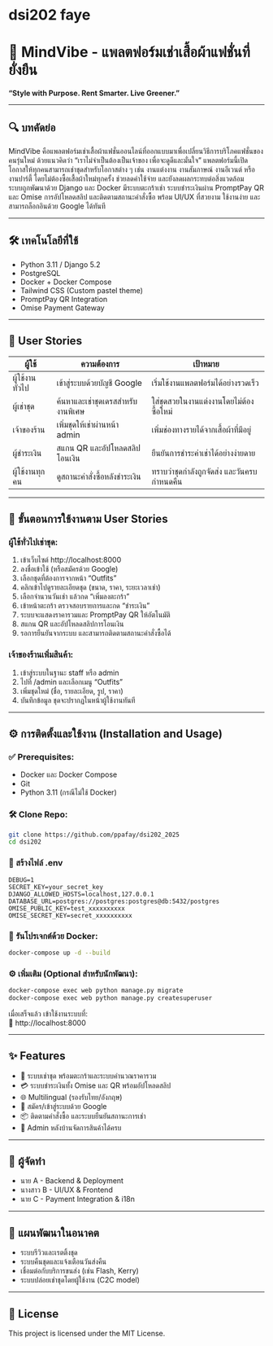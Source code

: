 # dsi202 faye

# 🦋 MindVibe - แพลตฟอร์มเช่าเสื้อผ้าแฟชั่นที่ยั่งยืน
**“Style with Purpose. Rent Smarter. Live Greener.”**

---

## 🔍 บทคัดย่อ
MindVibe คือแพลตฟอร์มเช่าเสื้อผ้าแฟชั่นออนไลน์ที่ออกแบบมาเพื่อเปลี่ยนวิธีการบริโภคแฟชั่นของคนรุ่นใหม่ ด้วยแนวคิดว่า “เราไม่จำเป็นต้องเป็นเจ้าของ เพื่อจะดูดีและมั่นใจ” แพลตฟอร์มนี้เปิดโอกาสให้ทุกคนสามารถเช่าชุดสำหรับโอกาสต่าง ๆ เช่น งานแต่งงาน งานสัมภาษณ์ งานอีเวนต์ หรืองานปาร์ตี้ โดยไม่ต้องซื้อเสื้อผ้าใหม่ทุกครั้ง ช่วยลดค่าใช้จ่าย และยังลดผลกระทบต่อสิ่งแวดล้อม  
ระบบถูกพัฒนาด้วย Django และ Docker มีระบบตะกร้าเช่า ระบบชำระเงินผ่าน PromptPay QR และ Omise การอัปโหลดสลิป และติดตามสถานะคำสั่งซื้อ พร้อม UI/UX ที่สวยงาม ใช้งานง่าย และสามารถล็อกอินด้วย Google ได้ทันที

---

## 🛠️ เทคโนโลยีที่ใช้
- Python 3.11 / Django 5.2
- PostgreSQL
- Docker + Docker Compose
- Tailwind CSS (Custom pastel theme)
- PromptPay QR Integration
- Omise Payment Gateway

---

## 🧠 User Stories

| ผู้ใช้             | ความต้องการ                                | เป้าหมาย                                 |
|--------------------|---------------------------------------------|-------------------------------------------|
| ผู้ใช้งานทั่วไป    | เข้าสู่ระบบด้วยบัญชี Google                | เริ่มใช้งานแพลตฟอร์มได้อย่างรวดเร็ว       |
| ผู้เช่าชุด         | ค้นหาและเช่าชุดเดรสสำหรับงานพิเศษ         | ใส่ชุดสวยในงานแต่งงานโดยไม่ต้องซื้อใหม่   |
| เจ้าของร้าน        | เพิ่มชุดให้เช่าผ่านหน้า admin              | เพิ่มช่องทางรายได้จากเสื้อผ้าที่มีอยู่     |
| ผู้ชำระเงิน         | สแกน QR และอัปโหลดสลิปโอนเงิน              | ยืนยันการชำระค่าเช่าได้อย่างง่ายดาย       |
| ผู้ใช้งานทุกคน     | ดูสถานะคำสั่งซื้อหลังชำระเงิน              | ทราบว่าชุดกำลังถูกจัดส่ง และวันครบกำหนดคืน |

---

## 🧭 ขั้นตอนการใช้งานตาม User Stories

### ผู้ใช้ทั่วไปเช่าชุด:
1. เข้าเว็บไซต์ http://localhost:8000  
2. ลงชื่อเข้าใช้ (หรือสมัครด้วย Google)  
3. เลือกชุดที่ต้องการจากหน้า “Outfits”  
4. คลิกเข้าไปดูรายละเอียดชุด (ขนาด, ราคา, ระยะเวลาเช่า)  
5. เลือกจำนวนวันเช่า แล้วกด “เพิ่มลงตะกร้า”  
6. เข้าหน้าตะกร้า ตรวจสอบรายการและกด “ชำระเงิน”  
7. ระบบจะแสดงราคารวมและ PromptPay QR ให้อัตโนมัติ  
8. สแกน QR และอัปโหลดสลิปการโอนเงิน  
9. รอการยืนยันจากระบบ และสามารถติดตามสถานะคำสั่งซื้อได้

### เจ้าของร้านเพิ่มสินค้า:
1. เข้าสู่ระบบในฐานะ staff หรือ admin  
2. ไปที่ /admin และเลือกเมนู “Outfits”  
3. เพิ่มชุดใหม่ (ชื่อ, รายละเอียด, รูป, ราคา)  
4. บันทึกข้อมูล ชุดจะปรากฏในหน้าผู้ใช้งานทันที

---

## ⚙️ การติดตั้งและใช้งาน (Installation and Usage)

### ✅ Prerequisites:
- Docker และ Docker Compose
- Git
- Python 3.11 (กรณีไม่ใช้ Docker)

### 🛠 Clone Repo:
```bash
git clone https://github.com/ppafay/dsi202_2025
cd dsi202
```

### 🧾 สร้างไฟล์ .env
```
DEBUG=1
SECRET_KEY=your_secret_key
DJANGO_ALLOWED_HOSTS=localhost,127.0.0.1
DATABASE_URL=postgres://postgres:postgres@db:5432/postgres
OMISE_PUBLIC_KEY=test_xxxxxxxxxx
OMISE_SECRET_KEY=secret_xxxxxxxxxx
```

### 🐳 รันโปรเจกต์ด้วย Docker:
```bash
docker-compose up -d --build
```

### ⚙️ เพิ่มเติม (Optional สำหรับนักพัฒนา):
```bash
docker-compose exec web python manage.py migrate
docker-compose exec web python manage.py createsuperuser
```

เมื่อเสร็จแล้ว เข้าใช้งานระบบที่:  
📍 http://localhost:8000

---

## ✨ Features
- 🛒 ระบบเช่าชุด พร้อมตะกร้าและระบบคำนวณราคารวม
- 💳 ระบบชำระเงินทั้ง Omise และ QR พร้อมอัปโหลดสลิป
- 🌐 Multilingual (รองรับไทย/อังกฤษ)
- 🔐 สมัคร/เข้าสู่ระบบด้วย Google
- 📦 ติดตามคำสั่งซื้อ และระบบยืนยันสถานะการเช่า
- 🧾 Admin หลังบ้านจัดการสินค้าได้ครบ

---

## 👥 ผู้จัดทำ
- นาย A - Backend & Deployment  
- นางสาว B - UI/UX & Frontend  
- นาย C - Payment Integration & i18n  

---

## 🚀 แผนพัฒนาในอนาคต
- ระบบรีวิวและเรตติ้งชุด  
- ระบบคืนชุดและแจ้งเตือนวันส่งคืน  
- เชื่อมต่อกับบริการขนส่ง (เช่น Flash, Kerry)  
- ระบบปล่อยเช่าชุดโดยผู้ใช้งาน (C2C model)

---

## 📄 License
This project is licensed under the MIT License.
